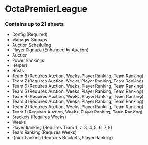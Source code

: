 # OctaPremierLeague

### Contains up to 21 sheets

* Config (Required)
* Manager Signups
* Auction Scheduling 
* Player Signups (Enhanced by Auction)
* Auction
* Power Rankings
* Helpers
* Hosts
* Team 8 (Requires Auction, Weeks, Player Ranking, Team Ranking)
* Team 7 (Requires Auction, Weeks, Player Ranking, Team Ranking)
* Team 6 (Requires Auction, Weeks, Player Ranking, Team Ranking)
* Team 5 (Requires Auction, Weeks, Player Ranking, Team Ranking)
* Team 4 (Requires Auction, Weeks, Player Ranking, Team Ranking)
* Team 3 (Requires Auction, Weeks, Player Ranking, Team Ranking)
* Team 2 (Requires Auction, Weeks, Player Ranking, Team Ranking)
* Team 1 (Requires Auction, Weeks, Player Ranking, Team Ranking)
* Brackets (Requires Weeks)
* Weeks
* Player Ranking (Requires Team 1, 2, 3, 4, 5, 6, 7, 8)
* Team Ranking (Requires Weeks)
* Quick Ranking (Requires Brackets, Player Ranking)
